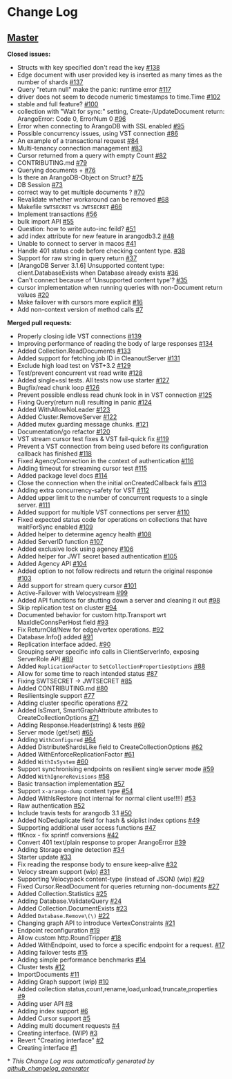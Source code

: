 # Change Log

## [Master](https://github.com/arangodb/go-driver/tree/HEAD)

**Closed issues:**

- Structs with key specified don't read the key [\#138](https://github.com/arangodb/go-driver/issues/138)
- Edge document with user provided key is inserted as many times as the number of shards [\#137](https://github.com/arangodb/go-driver/issues/137)
- Query "return null" make the panic: runtime error [\#117](https://github.com/arangodb/go-driver/issues/117)
- driver does not seem to decode numeric timestamps to time.Time [\#102](https://github.com/arangodb/go-driver/issues/102)
- stable and full feature? [\#100](https://github.com/arangodb/go-driver/issues/100)
- collection with "Wait for sync:" setting, Create-/UpdateDocument return: ArangoError: Code 0, ErrorNum 0 [\#96](https://github.com/arangodb/go-driver/issues/96)
- Error when connecting to ArangoDB with SSL enabled [\#95](https://github.com/arangodb/go-driver/issues/95)
- Possible concurrency issues, using VST connection [\#86](https://github.com/arangodb/go-driver/issues/86)
- An example of a transactional request [\#84](https://github.com/arangodb/go-driver/issues/84)
- Multi-tenancy connection management [\#83](https://github.com/arangodb/go-driver/issues/83)
- Cursor returned from a query with empty Count [\#82](https://github.com/arangodb/go-driver/issues/82)
- CONTRIBUTING.md [\#79](https://github.com/arangodb/go-driver/issues/79)
- Querying documents + [\#76](https://github.com/arangodb/go-driver/issues/76)
- Is there an ArangoDB-Object on Struct? [\#75](https://github.com/arangodb/go-driver/issues/75)
- DB Session [\#73](https://github.com/arangodb/go-driver/issues/73)
- correct way to get multiple documents ? [\#70](https://github.com/arangodb/go-driver/issues/70)
- Revalidate whether workaround can be removed [\#68](https://github.com/arangodb/go-driver/issues/68)
- Makefile `SWTSECRET` vs `JWTSECRET` [\#66](https://github.com/arangodb/go-driver/issues/66)
- Implement transactions [\#56](https://github.com/arangodb/go-driver/issues/56)
- bulk import API [\#55](https://github.com/arangodb/go-driver/issues/55)
- Question: how to write auto-inc feild? [\#51](https://github.com/arangodb/go-driver/issues/51)
- add index attribute for new feature in arangodb3.2 [\#48](https://github.com/arangodb/go-driver/issues/48)
- Unable to connect to server in macos [\#41](https://github.com/arangodb/go-driver/issues/41)
- Handle 401 status code before checking content type. [\#38](https://github.com/arangodb/go-driver/issues/38)
- Support for raw string in query return [\#37](https://github.com/arangodb/go-driver/issues/37)
- \[ArangoDB Server 3.1.6\] Unsupported content type: client.DatabaseExists when Database already exists [\#36](https://github.com/arangodb/go-driver/issues/36)
- Can't connect because of 'Unsupported content type'? [\#35](https://github.com/arangodb/go-driver/issues/35)
- cursor implementation when running queries with non-Document return values [\#20](https://github.com/arangodb/go-driver/issues/20)
- Make failover with cursors more explicit [\#16](https://github.com/arangodb/go-driver/issues/16)
- Add non-context version of method calls [\#7](https://github.com/arangodb/go-driver/issues/7)

**Merged pull requests:**

- Properly closing idle VST connections [\#139](https://github.com/arangodb/go-driver/pull/139)
- Improving performance of reading the body of large responses [\#134](https://github.com/arangodb/go-driver/pull/134)
- Added Collection.ReadDocuments [\#133](https://github.com/arangodb/go-driver/pull/133)
- Added support for fetching job ID in CleanoutServer [\#131](https://github.com/arangodb/go-driver/pull/131)
- Exclude high load test on VST+3.2 [\#129](https://github.com/arangodb/go-driver/pull/129)
- Test/prevent concurrent vst read write [\#128](https://github.com/arangodb/go-driver/pull/128)
- Added single+ssl tests. All tests now use starter [\#127](https://github.com/arangodb/go-driver/pull/127)
- Bugfix/read chunk loop [\#126](https://github.com/arangodb/go-driver/pull/126)
- Prevent possible endless read chunk look in in VST connection [\#125](https://github.com/arangodb/go-driver/pull/125)
- Fixing Query\(return nul\) resulting in panic [\#124](https://github.com/arangodb/go-driver/pull/124)
- Added WithAllowNoLeader [\#123](https://github.com/arangodb/go-driver/pull/123)
- Added Cluster.RemoveServer [\#122](https://github.com/arangodb/go-driver/pull/122)
- Added mutex guarding message chunks. [\#121](https://github.com/arangodb/go-driver/pull/121)
- Documentation/go refactor [\#120](https://github.com/arangodb/go-driver/pull/120)
- VST stream cursor test fixes & VST fail-quick fix [\#119](https://github.com/arangodb/go-driver/pull/119)
- Prevent a VST connection from being used before its configuration callback has finished [\#118](https://github.com/arangodb/go-driver/pull/118)
- Fixed AgencyConnection in the context of authentication [\#116](https://github.com/arangodb/go-driver/pull/116)
- Adding timeout for streaming cursor test [\#115](https://github.com/arangodb/go-driver/pull/115)
- Added package level docs [\#114](https://github.com/arangodb/go-driver/pull/114)
- Close the connection when the initial onCreatedCallback fails [\#113](https://github.com/arangodb/go-driver/pull/113)
- Adding extra concurrency-safety for VST [\#112](https://github.com/arangodb/go-driver/pull/112)
- Added upper limit to the number of concurrent requests to a single server. [\#111](https://github.com/arangodb/go-driver/pull/111)
- Added support for multiple VST connections per server [\#110](https://github.com/arangodb/go-driver/pull/110)
- Fixed expected status code for operations on collections that have waitForSync enabled [\#109](https://github.com/arangodb/go-driver/pull/109)
- Added helper to determine agency health [\#108](https://github.com/arangodb/go-driver/pull/108)
- Added ServerID function [\#107](https://github.com/arangodb/go-driver/pull/107)
- Added exclusive lock using agency [\#106](https://github.com/arangodb/go-driver/pull/106)
- Added helper for JWT secret based authentication [\#105](https://github.com/arangodb/go-driver/pull/105)
- Added Agency API [\#104](https://github.com/arangodb/go-driver/pull/104)
- Added option to not follow redirects and return the original response [\#103](https://github.com/arangodb/go-driver/pull/103)
- Add support for stream query cursor [\#101](https://github.com/arangodb/go-driver/pull/101)
- Active-Failover with Velocystream [\#99](https://github.com/arangodb/go-driver/pull/99)
- Added API functions for shutting down a server and cleaning it out [\#98](https://github.com/arangodb/go-driver/pull/98)
- Skip replication test on cluster [\#94](https://github.com/arangodb/go-driver/pull/94)
- Documented behavior for custom http.Transport wrt MaxIdleConnsPerHost field [\#93](https://github.com/arangodb/go-driver/pull/93)
- Fix ReturnOld/New for edge/vertex operations. [\#92](https://github.com/arangodb/go-driver/pull/92)
- Database.Info\(\) added [\#91](https://github.com/arangodb/go-driver/pull/91)
- Replication interface added. [\#90](https://github.com/arangodb/go-driver/pull/90)
- Grouping server specific info calls in ClientServerInfo, exposing ServerRole API [\#89](https://github.com/arangodb/go-driver/pull/89)
- Added `ReplicationFactor` to `SetCollectionPropertiesOptions` [\#88](https://github.com/arangodb/go-driver/pull/88)
- Allow for some time to reach intended status [\#87](https://github.com/arangodb/go-driver/pull/87)
- Fixing SWTSECRET -\> JWTSECRET [\#85](https://github.com/arangodb/go-driver/pull/85)
- Added CONTRIBUTING.md [\#80](https://github.com/arangodb/go-driver/pull/80)
- Resilientsingle support [\#77](https://github.com/arangodb/go-driver/pull/77)
- Adding cluster specific operations [\#72](https://github.com/arangodb/go-driver/pull/72)
- Added IsSmart, SmartGraphAttribute attributes to CreateCollectionOptions [\#71](https://github.com/arangodb/go-driver/pull/71)
- Adding Response.Header\(string\) & tests [\#69](https://github.com/arangodb/go-driver/pull/69)
- Server mode \(get/set\) [\#65](https://github.com/arangodb/go-driver/pull/65)
- Adding `WithConfigured` [\#64](https://github.com/arangodb/go-driver/pull/64)
- Added DistributeShardsLike field to CreateCollectionOptions [\#62](https://github.com/arangodb/go-driver/pull/62)
- Added WithEnforceReplicationFactor [\#61](https://github.com/arangodb/go-driver/pull/61)
- Added `WithIsSystem` [\#60](https://github.com/arangodb/go-driver/pull/60)
- Support synchronising endpoints on resilient single server mode [\#59](https://github.com/arangodb/go-driver/pull/59)
- Added `WithIgnoreRevisions` [\#58](https://github.com/arangodb/go-driver/pull/58)
- Basic transaction implementation [\#57](https://github.com/arangodb/go-driver/pull/57)
- Support `x-arango-dump` content type [\#54](https://github.com/arangodb/go-driver/pull/54)
- Added WithIsRestore \(not internal for normal client use!!!!\) [\#53](https://github.com/arangodb/go-driver/pull/53)
- Raw authentication [\#52](https://github.com/arangodb/go-driver/pull/52)
- Include travis tests for arangodb 3.1 [\#50](https://github.com/arangodb/go-driver/pull/50)
- Added NoDeduplicate field for hash & skiplist index options [\#49](https://github.com/arangodb/go-driver/pull/49)
- Supporting additional user access functions [\#47](https://github.com/arangodb/go-driver/pull/47)
- ftKnox - fix sprintf conversions [\#42](https://github.com/arangodb/go-driver/pull/42)
- Convert 401 text/plain response to proper ArangoError [\#39](https://github.com/arangodb/go-driver/pull/39)
- Adding Storage engine detection [\#34](https://github.com/arangodb/go-driver/pull/34)
- Starter update [\#33](https://github.com/arangodb/go-driver/pull/33)
- Fix reading the response body to ensure keep-alive [\#32](https://github.com/arangodb/go-driver/pull/32)
- Velocy stream support \(wip\) [\#31](https://github.com/arangodb/go-driver/pull/31)
- Supporting Velocypack content-type \(instead of JSON\) \(wip\) [\#29](https://github.com/arangodb/go-driver/pull/29)
- Fixed Cursor.ReadDocument for queries returning non-documents [\#27](https://github.com/arangodb/go-driver/pull/27)
- Added Collection.Statistics [\#25](https://github.com/arangodb/go-driver/pull/25)
- Adding Database.ValidateQuery [\#24](https://github.com/arangodb/go-driver/pull/24)
- Added Collection.DocumentExists [\#23](https://github.com/arangodb/go-driver/pull/23)
- Added `Database.Remove\(\)` [\#22](https://github.com/arangodb/go-driver/pull/22)
- Changing graph API to introduce VertexConstraints [\#21](https://github.com/arangodb/go-driver/pull/21)
- Endpoint reconfiguration [\#19](https://github.com/arangodb/go-driver/pull/19)
- Allow custom http.RoundTripper [\#18](https://github.com/arangodb/go-driver/pull/18)
- Added WithEndpoint, used to force a specific endpoint for a request.  [\#17](https://github.com/arangodb/go-driver/pull/17)
- Adding failover tests [\#15](https://github.com/arangodb/go-driver/pull/15)
- Adding simple performance benchmarks [\#14](https://github.com/arangodb/go-driver/pull/14)
- Cluster tests [\#12](https://github.com/arangodb/go-driver/pull/12)
- ImportDocuments [\#11](https://github.com/arangodb/go-driver/pull/11)
- Adding Graph support \(wip\) [\#10](https://github.com/arangodb/go-driver/pull/10)
- Added collection status,count,rename,load,unload,truncate,properties [\#9](https://github.com/arangodb/go-driver/pull/9)
- Adding user API [\#8](https://github.com/arangodb/go-driver/pull/8)
- Adding index support [\#6](https://github.com/arangodb/go-driver/pull/6)
- Added Cursor support [\#5](https://github.com/arangodb/go-driver/pull/5)
- Adding multi document requests [\#4](https://github.com/arangodb/go-driver/pull/4)
- Creating interface. \(WIP\) [\#3](https://github.com/arangodb/go-driver/pull/3)
- Revert "Creating interface" [\#2](https://github.com/arangodb/go-driver/pull/2)
- Creating interface [\#1](https://github.com/arangodb/go-driver/pull/1)



\* *This Change Log was automatically generated by [github_changelog_generator](https://github.com/skywinder/Github-Changelog-Generator)*